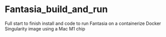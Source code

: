 # Fantasia_build_and_run
Full start to finish install and code to run Fantasia on a containerize Docker Singularity image using a Mac M1 chip

